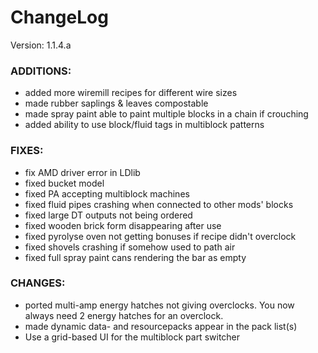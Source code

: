 # ChangeLog

Version: 1.1.4.a

### ADDITIONS:
- added more wiremill recipes for different wire sizes
- made rubber saplings & leaves compostable
- made spray paint able to paint multiple blocks in a chain if crouching
- added ability to use block/fluid tags in multiblock patterns

### FIXES:
- fix AMD driver error in LDlib
- fixed bucket model
- fixed PA accepting multiblock machines
- fixed fluid pipes crashing when connected to other mods' blocks
- fixed large DT outputs not being ordered
- fixed wooden brick form disappearing after use
- fixed pyrolyse oven not getting bonuses if recipe didn't overclock
- fixed shovels crashing if somehow used to path air
- fixed full spray paint cans rendering the bar as empty

### CHANGES:
- ported multi-amp energy hatches not giving overclocks. You now always need 2 energy hatches for an overclock.
- made dynamic data- and resourcepacks appear in the pack list(s) 
- Use a grid-based UI for the multiblock part switcher
